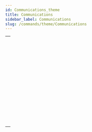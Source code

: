 ```yaml
---
id: Communications_theme
title: Communications
sidebar_label: Communications
slug: /commands/theme/Communications
---
```



||
|---|
|[<!-- INCLUDE #_command_.GET SERIAL PORT MAPPING.Syntax -->](../../commands-legacy/get-serial-port-mapping.md)<br/>|
|[<!-- INCLUDE #_command_.RECEIVE BUFFER.Syntax -->](../../commands-legacy/receive-buffer.md)<br/>|
|[<!-- INCLUDE #_command_.RECEIVE PACKET.Syntax -->](../../commands-legacy/receive-packet.md)<br/>|
|[<!-- INCLUDE #_command_.RECEIVE RECORD.Syntax -->](../../commands-legacy/receive-record.md)<br/>|
|[<!-- INCLUDE #_command_.RECEIVE VARIABLE.Syntax -->](../../commands-legacy/receive-variable.md)<br/>|
|[<!-- INCLUDE #_command_.SEND PACKET.Syntax -->](../../commands-legacy/send-packet.md)<br/>|
|[<!-- INCLUDE #_command_.SEND RECORD.Syntax -->](../../commands-legacy/send-record.md)<br/>|
|[<!-- INCLUDE #_command_.SEND VARIABLE.Syntax -->](../../commands-legacy/send-variable.md)<br/>|
|[<!-- INCLUDE #_command_.SET CHANNEL.Syntax -->](../../commands-legacy/set-channel.md)<br/>|
|[<!-- INCLUDE #_command_.SET TIMEOUT.Syntax -->](../../commands-legacy/set-timeout.md)<br/>|
|[<!-- INCLUDE #_command_.USE CHARACTER SET.Syntax -->](../../commands-legacy/use-character-set.md)<br/>|

